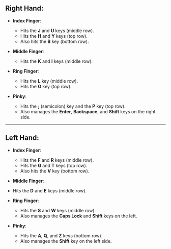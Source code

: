 ## Right Hand:

- **Index Finger**:
  - Hits the **J** and **U** keys (middle row).
  - Hits the **H** and **Y** keys (top row).
  - Also hits the **B** key (bottom row).

- **Middle Finger**:
  - Hits the **K** and **I** keys (middle row).

- **Ring Finger**:
  - Hits the **L** key (middle row).
  - Hits the **O** key (top row).

- **Pinky**:
  - Hits the **;** (semicolon) key and the **P** key (top row).
  - Also manages the **Enter**, **Backspace**, and **Shift** keys on the right side.

---


## Left Hand:

- **Index Finger**:
  - Hits the **F** and **R** keys (middle row).
  - Hits the **G** and **T** keys (top row).
  - Also hits the **V** key (bottom row).

 - **Middle Finger**:
  - Hits the **D** and **E** keys (middle row).

- **Ring Finger**:
  - Hits the **S** and **W** keys (middle row).
  - Also manages the **Caps Lock** and **Shift** keys on the left.
 
- **Pinky**:
  - Hits the **A**, **Q**, and **Z** keys (bottom row).
  - Also manages the **Shift** key on the left side.







